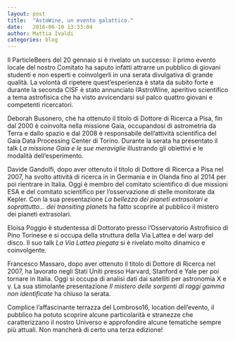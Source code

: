 ```yaml
---
layout: post
title:  "AstoWine, un evento galattico."
date:   2016-06-10 13:33:04
author: Mattia Ivaldi
categories: blog
---
```


Il ParticleBeers del 20 gennaio si è rivelato un successo: il primo evento locale del nostro Comitato ha saputo infatti attrarre un pubblico di giovani studenti e non esperti e coinvolgerli in una serata divulgativa di grande qualità. 
La volontà di ripetere quest’esperienza è stata da subito forte e durante la seconda CISF è stato annunciato l’AstroWine, aperitivo scientifico a tema astrofisica che ha visto avvicendarsi sul palco quattro giovani e competenti ricercatori.

Deborah Busonero, che ha ottenuto il titolo di Dottore di Ricerca a Pisa, fin dal 2000 è coinvolta nella missione Gaia, occupandosi di astrometria da Terra e dallo spazio e dal 2008 è responsabile dell’attività scientifica del Gaia Data Processing Center di Torino. 
Durante la serata ha presentato il talk _La missione Gaia e le sue meraviglie_ illustrando gli obiettivi e le modalità dell’esperimento.

Davide Gandolfi, dopo aver ottenuto il titolo di Dottore di Ricerca a Pisa nel 2007, ha svolto attività di ricerca in in Germania e in Olanda fino al 2014 per poi rientrare in Italia. 
Oggi è membro del comitato scientifico di due missioni ESA e del comitato scientifico per l’osservazione di stelle monitorate da Kepler. 
Con la sua presentazione _La bellezza dei pianeti extrasolari e soprattutto... dei transiting planets_ ha fatto scoprire al pubblico il mistero dei pianeti extrasolari.

Eloisa Poggio è studentessa di Dottorato presso l’Osservatorio Astrofisico di Pino Torinese e si occupa della struttura della Via Lattea e del warp del disco. 
Il suo talk _La Via Lattea piegata_ si è rivelato molto dinamico e coinvolgente.

Francesco Massaro, dopo aver ottenuto il titolo di Dottore di Ricerca nel 2007, ha lavorato negli Stati Uniti presso Harvard, Stanford e Yale per poi tornare in Italia. 
Oggi si occupa di analisi dati dai satelliti per astronomia X e γ. 
La sua stimolante presentazione _Il mistero delle sorgenti di raggi gamma non identificate_ ha chiuso la serata.

Complice l’affascinante terrazza del Lombroso16, location dell’evento, il pubblico ha potuto scoprire alcune particolarità e stranezze che caratterizzano il nostro Universo e approfondire alcune tematiche sempre più attuali. 
Non mancherà di certo una terza edizione!
